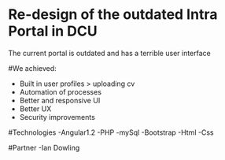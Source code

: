 # Re-design of the outdated Intra Portal in DCU
The current portal is outdated and has a terrible user interface

#We achieved:
 - Built in user profiles > uploading cv
 - Automation of processes
 - Better and responsive UI
 - Better UX
 - Security improvements

#Technologies
  -Angular1.2
  -PHP
  -mySql
  -Bootstrap
  -Html
  -Css
  
#Partner
  -Ian Dowling

